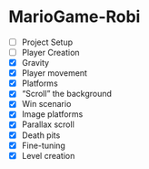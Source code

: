 # MarioGame-Robi

- [ ] Project Setup
- [ ] Player Creation
- [x] Gravity
- [x] Player movement
- [x] Platforms
- [x] “Scroll” the background 
- [x] Win scenario
- [x] Image platforms
- [x] Parallax scroll
- [x] Death pits
- [x] Fine-tuning
- [x] Level creation
